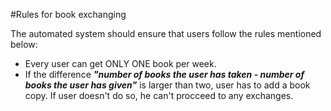 #Rules for book exchanging

The automated system should ensure that users follow the rules mentioned below:

* Every user can get ONLY ONE book per week. 
* If the difference ***"number of books the user has taken - number of books the user has given"*** is larger than two, user has to add a book copy. If user doesn't do so, he can't procceed to any exchanges.
